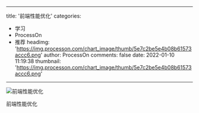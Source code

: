 
---
title: '前端性能优化'
categories: 
 - 学习
 - ProcessOn
 - 推荐
headimg: 'https://img.processon.com/chart_image/thumb/5e7c2be5e4b08b61573accc6.png'
author: ProcessOn
comments: false
date: 2022-01-10 11:19:38
thumbnail: 'https://img.processon.com/chart_image/thumb/5e7c2be5e4b08b61573accc6.png'
---

<div>   
<img class="thumb" alt="前端性能优化" src="https://img.processon.com/chart_image/thumb/5e7c2be5e4b08b61573accc6.png" referrerpolicy="no-referrer">
<p>前端性能优化</p>  
</div>
            